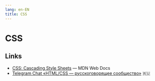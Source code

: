 ```yaml
---
lang: en-EN 
title: CSS
---
```

# CSS

## Links
- [CSS: Cascading Style Sheets](https://developer.mozilla.org/en-US/docs/Web/CSS) — MDN Web Docs
- [Telegram Chat «HTML/CSS — русскоговорящее сообщество»](https://t.me/css_ru) 🇷🇺